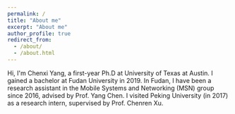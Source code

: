 ```yaml
---
permalink: /
title: "About me"
excerpt: "About me"
author_profile: true
redirect_from: 
  - /about/
  - /about.html
---
```


Hi, I'm Chenxi Yang, a first-year Ph.D at University of Texas at Austin. I gained a bachelor at Fudan University in 2019. In Fudan, I have been a research assistant in the Mobile Systems and Networking (MSN) group since 2016, advised by Prof. Yang Chen. I visited Peking University (in 2017) as a research intern, supervised by Prof. Chenren Xu. 
